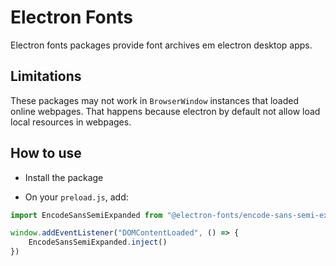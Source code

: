 # Electron Fonts

Electron fonts packages provide font archives em electron desktop apps.

## Limitations

These packages may not work in `BrowserWindow` instances that loaded online webpages. That happens because electron by default not allow load local resources in webpages.

## How to use

* Install the package

* On your `preload.js`, add:

```ts
import EncodeSansSemiExpanded from "@electron-fonts/encode-sans-semi-expanded"

window.addEventListener("DOMContentLoaded", () => {
    EncodeSansSemiExpanded.inject()
})
```